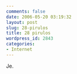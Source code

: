 ```yaml
---
comments: false
date: 2006-05-20 03:19:32
layout: post
slug: 28-pirulos
title: 28 pirulos
wordpress_id: 2843
categories:
- Internet
---
```


Je.
